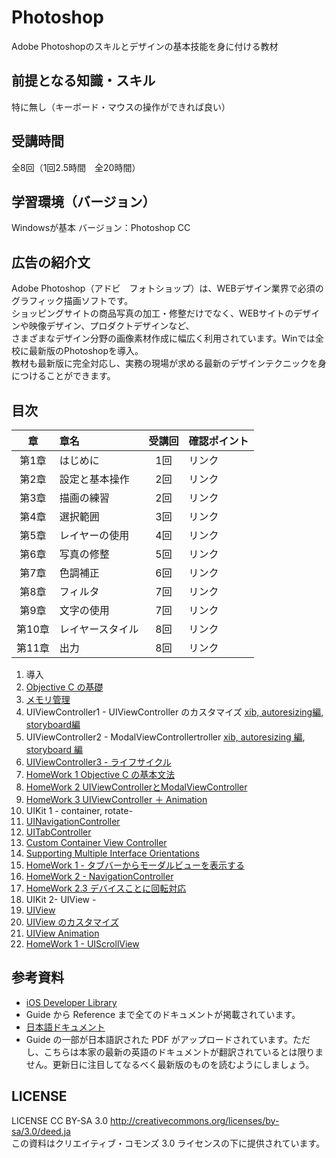 # Photoshop

Adobe Photoshopのスキルとデザインの基本技能を身に付ける教材

前提となる知識・スキル
------

特に無し（キーボード・マウスの操作ができれば良い）

受講時間
------

全8回（1回2.5時間　全20時間）

学習環境（バージョン）
------

Windowsが基本
バージョン：Photoshop CC

広告の紹介文
-----
Adobe Photoshop（アドビ　フォトショップ）は、WEBデザイン業界で必須のグラフィック描画ソフトです。  
ショッピングサイトの商品写真の加工・修整だけでなく、WEBサイトのデザインや映像デザイン、プロダクトデザインなど、  
さまざまなデザイン分野の画像素材作成に幅広く利用されています。Winでは全校に最新版のPhotoshopを導入。  
教材も最新版に完全対応し、実務の現場が求める最新のデザインテクニックを身につけることができます。  

目次
------
|章|章名|受講回|確認ポイント|
|:--:|:--|:--:|:--|
|第1章|はじめに|1回|リンク|
|第2章|設定と基本操作|2回|リンク|
|第3章|描画の練習|2回|リンク|
|第4章|選択範囲|3回|リンク|
|第5章|レイヤーの使用|4回|リンク|
|第6章|写真の修整|5回|リンク|
|第7章|色調補正|6回|リンク|
|第8章|フィルタ|7回|リンク|
|第9章|文字の使用|7回|リンク|
|第10章|レイヤースタイル|8回|リンク|
|第11章|出力|8回|リンク|


1. 導入
 1. [Objective C の基礎](https://github.com/mixi-inc/iOSTraining/wiki/1.1-Objective-C-%E3%81%AE%E5%9F%BA%E7%A4%8E)
 2. [メモリ管理](https://github.com/mixi-inc/iOSTraining/wiki/1.2-%E3%83%A1%E3%83%A2%E3%83%AA%E7%AE%A1%E7%90%86)
 3. UIViewController1 - UIViewController のカスタマイズ [xib, autoresizing編](https://github.com/mixi-inc/iOSTraining/wiki/1.3-UIViewController1---UIViewController-%E3%81%AE%E3%82%AB%E3%82%B9%E3%82%BF%E3%83%9E%E3%82%A4%E3%82%BA\(xib,-autoresizing\)), [storyboard編](https://github.com/mixi-inc/iOSTraining/wiki/1.3-UIViewController1---UIViewController-%E3%81%AE%E3%82%AB%E3%82%B9%E3%82%BF%E3%83%9E%E3%82%A4%E3%82%BA\(storyboard\))
 4. UIViewController2 - ModalViewControllertroller [xib, autoresizing 編](https://github.com/mixi-inc/iOSTraining/wiki/1.4-UIViewController2---ModalViewController), [storyboard 編](https://github.com/mixi-inc/iOSTraining/wiki/1.4-UIViewController2-ModalViewController-\(storyboard\))
 5. [UIViewController3 - ライフサイクル](https://github.com/mixi-inc/iOSTraining/wiki/1.5-UIViewController3---%E3%83%A9%E3%82%A4%E3%83%95%E3%82%B5%E3%82%A4%E3%82%AF%E3%83%AB)
 6. [HomeWork 1 Objective C の基本文法](https://github.com/mixi-inc/iOSTraining/wiki/HomeWork-1.1-Objective-C-%E3%81%AE%E5%9F%BA%E6%9C%AC%E6%96%87%E6%B3%95)
 7. [HomeWork 2 UIViewControllerとModalViewController](https://github.com/mixi-inc/iOSTraining/wiki/HomeWork-1.2-UIViewController%E3%81%A8ModalViewController)
 8. [HomeWork 3 UIViewController ＋ Animation](https://github.com/mixi-inc/iOSTraining/wiki/HomeWork-1.3-UIViewController-%EF%BC%8B-Animation)
2. UIKit 1 - container, rotate-
 1. [UINavigationController](https://github.com/mixi-inc/iOSTraining/wiki/2.1-UINavigationController)
 2. [UITabController](https://github.com/mixi-inc/iOSTraining/wiki/2.2-UITabController)
 3. [Custom Container View Controller](https://github.com/mixi-inc/iOSTraining/wiki/2.3-Custom-Container-View-Controller)
 4. [Supporting Multiple Interface Orientations](https://github.com/mixi-inc/iOSTraining/wiki/2.4-Supporting-Multiple-Interface-Orientations)
 5. [HomeWork 1 - タブバーからモーダルビューを表示する](https://github.com/mixi-inc/iOSTraining/wiki/HomeWork-2.1-%E3%82%BF%E3%83%96%E3%83%90%E3%83%BC%E3%81%8B%E3%82%89%E3%83%A2%E3%83%BC%E3%83%80%E3%83%AB%E3%83%93%E3%83%A5%E3%83%BC%E3%82%92%E8%A1%A8%E7%A4%BA%E3%81%99%E3%82%8B)
 6. [HomeWork 2 - NavigationController](https://github.com/mixi-inc/iOSTraining/wiki/HomeWork-2.2-NavigationController)
 7. [HomeWork 2.3 デバイスことに回転対応](https://github.com/mixi-inc/iOSTraining/wiki/HomeWork-2.3-%E3%83%87%E3%83%90%E3%82%A4%E3%82%B9%E3%81%93%E3%81%A8%E3%81%AB%E5%9B%9E%E8%BB%A2%E5%AF%BE%E5%BF%9C)
3. UIKit 2- UIView -
 1. [UIView](https://github.com/mixi-inc/iOSTraining/wiki/3.1-UIView)
 2. [UIView のカスタマイズ](https://github.com/mixi-inc/iOSTraining/wiki/3.2-UIView-%E3%81%AE%E3%82%AB%E3%82%B9%E3%82%BF%E3%83%9E%E3%82%A4%E3%82%BA)
 3. [UIView Animation](https://github.com/mixi-inc/iOSTraining/wiki/3.3-UIView-Animation)
 4. [HomeWork 1 - UIScrollView](https://github.com/mixi-inc/iOSTraining/wiki/HomeWork-3.1-UIScrollView)


参考資料
-----------------
- [iOS Developer Library](https://developer.apple.com/library/ios/navigation/)
 - Guide から Reference まで全てのドキュメントが掲載されています。
- [日本語ドキュメント](https://developer.apple.com/jp/devcenter/ios/library/japanese.html)
 - Guide の一部が日本語訳された PDF がアップロードされています。ただし、こちらは本家の最新の英語のドキュメントが翻訳されているとは限りません。更新日に注目してなるべく最新版のものを読むようにしましょう。

LICENSE
-----------------
LICENSE CC BY-SA 3.0 http://creativecommons.org/licenses/by-sa/3.0/deed.ja  
この資料はクリエイティブ・コモンズ 3.0 ライセンスの下に提供されています。  
